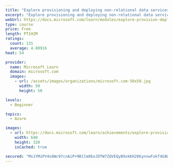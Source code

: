 ```yaml
---
title: "Explore provisioning and deploying non-relational data services in Azure"
excerpt: "Explore provisioning and deploying non-relational data services in Azure"
webUrl: https://docs.microsoft.com/learn/modules/explore-provision-deploy-non-relational-data-services-azure/
type: course
price: Free
length: PT1H2M
ratings:
  count: 131
  average: 4.80916
heat: 54

provider:
  name: Microsoft Learn
  domain: microsoft.com
  images:
    - url: /assets/images/organizations/microsoft.com-50x50.jpg
      width: 50
      height: 50

levels:
  - Beginner

topics:
  - Azure

images:
  - url: https://docs.microsoft.com/learn/achievements/explore-provision-deploy-non-relational-data-services-azure-social.png
    width: 640
    height: 320
    isCached: true

secured: "Ms1YMiPV4s6Wc97cnAiP+9B1lm0EeJDTW7ZQVEQyB9xkKH286ynnwFokf4G8WdeWx63JdQoSWfsPW1fpfgBYhaEVMQrApTvpu2s3P5es+or7O17wy7eocFQ9Jn7Kyvr6jXejDf6G+7aYVMCBMWiT7fJwlb3YCCvVgeJscnmKj9cAIAhzYUznmY0aQBai9wjLZhhRe2Q5BBGM/3p9UEg/bIR2206nSlUnVxEPTVpSfLCdfINTcEx87Lb9qZ32/D6JZWp1jSPqD4nZiZlm3otmBfku6NwMnnJcgCSyE6m4jyTr8cGH1PZUe5wyDhBCGHGN7dGBosEmhB7t1C/GzBTAiHCRVxa/3/72CFfCyJ6Q8NeBuyy/Me3SryBfkkiJOrjShhyfk8pZOe0xsq+ttmYrx+CuwqUa9qSIefiH9W6pOgY=;x80HFqXtdDyLWxcEFQD8OA=="
---
```


